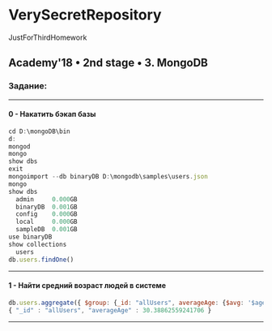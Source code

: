 # VerySecretRepository
JustForThirdHomework

## Academy'18 • 2nd stage • 3. MongoDB
### Задание:
---
#### 0 - Накатить бэкап базы
```javascript
cd D:\mongoDB\bin
d:
mongod
mongo
show dbs
exit
mongoimport --db binaryDB D:\mongodb\samples\users.json
mongo
show dbs
  admin     0.000GB
  binaryDB  0.001GB
  config    0.000GB
  local     0.000GB
  sampleDB  0.001GB
use binaryDB
show collections
  users
db.users.findOne()
```
---
#### 1 - Найти средний возраст людей в системе
```javascript
db.users.aggregate({ $group: {_id: "allUsers", averageAge: {$avg: '$age'} } })
{ "_id" : "allUsers", "averageAge" : 30.38862559241706 }
```
---

